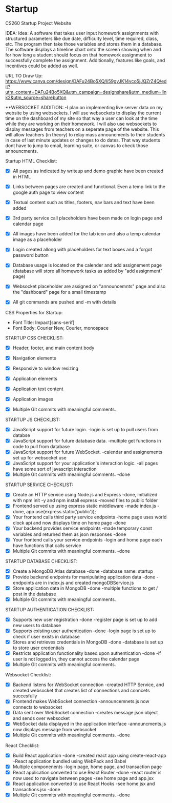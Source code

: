 # Startup
CS260 Startup Project Website

IDEA: Idea: A software that takes user input homework assignments with structured parameters like due date, difficulty level, time required, class, etc. The program then take those variables and stores them in a database. The software displays a timeline chart onto the screen showing when and for how long a student should focus on that homework assignment to successfully complete the assignment. Additionally, features like goals, and incentives could be added as well.

URL TO Draw Up: https://www.canva.com/design/DAFu24Bo5XQ/li59gvJK14vco5jJQZrZ4Q/edit?utm_content=DAFu24Bo5XQ&utm_campaign=designshare&utm_medium=link2&utm_source=sharebutton

**WEBSOCKET ADDITION:
-I plan on implementing live server data on my website by using websockets. I will use websockets to display the current time on the dashboard of my site so that way a user
can look at the time while they are working on their homework. I will also use websockets to display messages from teachers on a seperate page of the website. This will allow teachers (in theory) to relay mass announcments to their students in case of last minute updates or changes to do dates. That way students dont have to jump to email, learning suite, or canvas to check those announcments.


Startup HTML Checklist:
- [x] All pages as indicated by writeup and demo graphic have been created in HTML
- [x] Links between pages are created and functional. Even a temp link to the google auth page to view content
- [x] Textual content such as titles, footers, nav bars and text have been added
- [x] 3rd party service call placeholders have been made on login page and calendar page
- [x] All images have been added for the tab icon and also a temp calendar image as a placeholder
- [x] Login created allong with placeholders for text boxes and a forgot password button
- [x] Database usage is located on the calender and add assignement page (database will store all homework tasks as added by "add assignment" page)
- [x] Websocket placeholder are assigned on "announcemnts" page and also the "dashboard" page for a small timestamp
- [x] All git commands are pushed and -m with details


CSS Properties for Startup:
- Font Title: Impact[sans-serif]
- Font Body:  Courier New, Courier, monospace


STARTUP CSS CHECKLIST:
- [x] Header, footer, and main content body
- [x] Navigation elements
- [x] Responsive to window resizing
- [x] Application elements
- [x] Application text content
- [x] Application images
- [x] Multiple Git commits with meaningful comments.


STARTUP JS CHECKLIST:
- [x] JavaScript support for future login.
    -login is set up to pull users from databse
- [x] JavaScript support for future database data.
    -multiple get functions in code to pull from database
- [x] JavaScript support for future WebSocket.
    -calendar and assignements set up for websocket use
- [x] JavaScript support for your application's interaction logic.
    -all pages have some sort of javascript interaction
- [x] Multiple Git commits with meaningful comments.
    -done

STARTUP SERVICE CHECKLIST:
- [x] Create an HTTP service using Node.js and Express
        -done, initialized with npm init -y and npm install express
        -moved files to public folder
- [x] Frontend served up using express static middleware
        -made index.js
        -done, app.use(express.static('public'));
- [x] Your frontend calls third party service endpoints
        -home page uses world clock api and now displays time on home page
        -done
- [x] Your backend provides service endpoints
        -made temporary const variables and returned them as json responses
        -done
- [x] Your frontend calls your service endpoints
        -login and home page each have functions that calls service
- [x] Multiple Git commits with meaningful comments.
        -done

STARTUP DATABASE CHECKLIST:
- [x] Create a MongoDB Atlas database
        -done
        -database name: startup
- [x] Provide backend endpoints for manipulating application data
        -done
        -endpoints are in index.js and created mongoDBService.js
- [x] Store application data in MongoDB
        -done
        -multiple functions to get / post in the database
- [x] Multiple Git commits with meaningful comments.

STARTUP AUTHENTICATION CHECKLIST:
- [x] Supports new user registration
        -done
        -register page is set up to add new users to database
- [x] Supports existing user authentication
        -done
        -login page is set up to check if user exists in database
- [x] Stores and retrieves credentials in MongoDB
        -done
        -database is set up to store user credentials
- [x] Restricts application functionality based upon authentication
        -done
        -if user is not logged in, they cannot access the calendar page
- [x] Multiple Git commits with meaningful comments.

Websocket Checklist:
- [x] Backend listens for WebSocket connection
        -created HTTP Service, and created websocket that creates list of connections and conncets succesfully
- [x] Frontend makes WebSocket connection
        -announcemnets.js now connects to websocket
- [x] Data sent over WebSocket connection
        -creates message json object and sends over websocket
- [x] WebSocket data displayed in the application interface
        -announcments.js now displays message from websocket
- [x] Multiple Git commits with meaningful comments.
        -done

React Checklist:
- [x] Build React application
        -done
        -created react app using create-react-app
        -React application bundled using WebPack and Babel
- [x] Multiple componenents
       -login page, home page, and transaction page
- [x] React application converted to use React Router
        -done
        -react router is now used to navigate between pages
        -see home page and app.jsx
- [x] React application converted to use React Hooks
        -see home.jsx and transactions.jsx
        -done
- [x] Multiple Git commits with meaningful comments.
        -done
